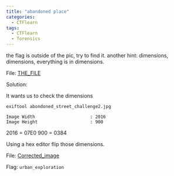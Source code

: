 ```yaml
---
title: "abandoned place"
categories:
  - CTFlearn
tags:
  - CTFlearn
  - forensics
---
```


the flag is outside of the pic, try to find it. another hint: dimensions, dimensions, everything is in dimensions.

File: [THE_FILE](https://github.com/Yorzaren/ctf/raw/master/CTFlearn/problem-files/abondoned_street_challenge2.jpg "Download file")


Solution: 

It wants us to check the dimensions 

`exiftool abondoned_street_challenge2.jpg`

```
Image Width                     : 2016
Image Height                    : 900
```

2016 = 07E0
900 = 0384

Using a hex editor flip those dimensions.

File: [Corrected_image](https://github.com/Yorzaren/ctf/raw/master/CTFlearn/problem-files/abandoned-street-solved.jpg "Download file")

Flag: `urban_exploration`